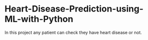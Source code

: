 # Heart-Disease-Prediction-using-ML-with-Python
In this project any patient can check they have heart disease or not.
